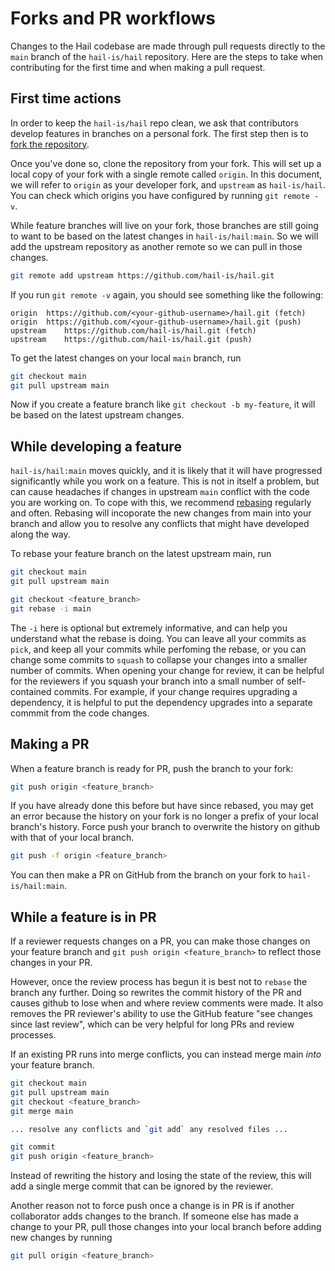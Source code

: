# Forks and PR workflows

Changes to the Hail codebase are made through pull requests directly to the
`main` branch of the `hail-is/hail` repository. Here are the steps to
take when contributing for the first time and when making a pull request.


## First time actions

In order to keep the `hail-is/hail` repo clean, we ask that contributors develop
features in branches on a personal fork. The first step then is to [fork
the repository](https://github.com/hail-is/hail/fork).

Once you've done so, clone the repository from your fork. This will set up a
local copy of your fork with a single remote called `origin`. In this document,
we will refer to `origin` as your developer fork, and `upstream` as `hail-is/hail`.
You can check which origins you have configured by running `git remote -v`.

While feature branches will live on your fork, those branches are still going to want
to be based on the latest changes in `hail-is/hail:main`. So we will add the
upstream repository as another remote so we can pull in those changes.

```bash
git remote add upstream https://github.com/hail-is/hail.git
```

If you run `git remote -v` again, you should see something like the following:

```
origin	https://github.com/<your-github-username>/hail.git (fetch)
origin	https://github.com/<your-github-username>/hail.git (push)
upstream	https://github.com/hail-is/hail.git (fetch)
upstream	https://github.com/hail-is/hail.git (push)
```

To get the latest changes on your local `main` branch, run

```bash
git checkout main
git pull upstream main
```

Now if you create a feature branch like `git checkout -b my-feature`, it will
be based on the latest upstream changes.


## While developing a feature

`hail-is/hail:main` moves quickly, and it is likely that it will have progressed
significantly while you work on a feature. This is not in itself a problem,
but can cause headaches if changes in upstream `main` conflict with the code you
are working on. To cope with this, we recommend [rebasing](https://git-scm.com/docs/git-rebase#_description)
regularly and often. Rebasing will incoporate the new changes from main into your
branch and allow you to resolve any conflicts that might have developed along the
way.

To rebase your feature branch on the latest upstream main, run

```bash
git checkout main
git pull upstream main

git checkout <feature_branch>
git rebase -i main
```

The `-i` here is optional but extremely informative, and can help you understand
what the rebase is doing. You can leave all your commits as `pick`, and keep
all your commits while perfoming the rebase, or you can change some commits to
`squash` to collapse your changes into a smaller number of commits. When opening
your change for review, it can be helpful for the reviewers if you squash your
branch into a small number of self-contained commits. For example, if your change
requires upgrading a dependency, it is helpful to put the dependency upgrades
into a separate commmit from the code changes.


## Making a PR

When a feature branch is ready for PR, push the branch to your fork:

```bash
git push origin <feature_branch>
```

If you have already done this before but have since rebased, you may get
an error because the history on your fork is no longer a prefix of your local
branch's history. Force push your branch to overwrite the history on github
with that of your local branch.

```bash
git push -f origin <feature_branch>
```

You can then make a PR on GitHub from the branch on your fork to `hail-is/hail:main`.


## While a feature is in PR

If a reviewer requests changes on a PR, you can make those changes on
your feature branch and `git push origin <feature_branch>` to reflect those
changes in your PR.

However, once the review process has begun it is best not to `rebase` the branch
any further. Doing so rewrites the commit history of the PR and causes github to lose
when and where review comments were made. It also removes the PR reviewer's ability
to use the GitHub feature "see changes since last review", which can be very
helpful for long PRs and review processes.

If an existing PR runs into merge conflicts, you can instead merge main *into* your
feature branch.

```bash
git checkout main
git pull upstream main
git checkout <feature_branch>
git merge main

... resolve any conflicts and `git add` any resolved files ...

git commit
git push origin <feature_branch>
```

Instead of rewriting the history and losing the state of the review, this will
add a single merge commit that can be ignored by the reviewer.

Another reason not to force push once a change is in PR is if another collaborator
adds changes to the branch. If someone else has made a change to your PR, pull
those changes into your local branch before adding new changes by running

```bash
git pull origin <feature_branch>
```

